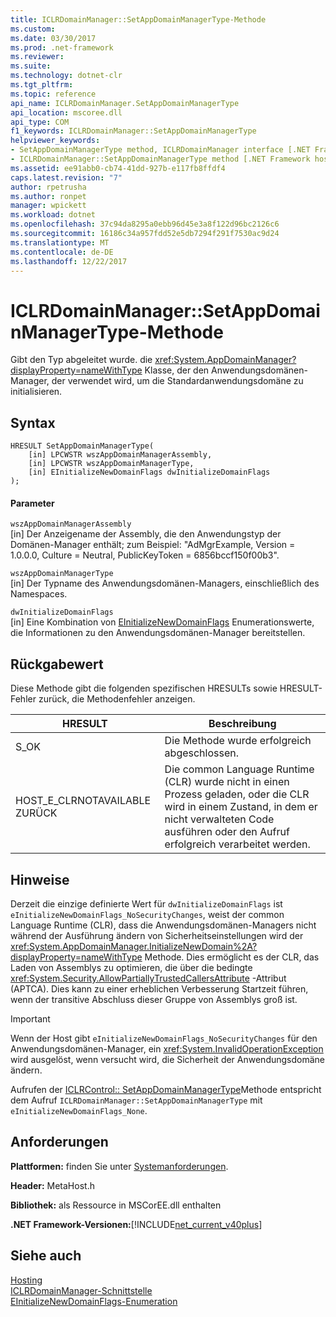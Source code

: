 ```yaml
---
title: ICLRDomainManager::SetAppDomainManagerType-Methode
ms.custom: 
ms.date: 03/30/2017
ms.prod: .net-framework
ms.reviewer: 
ms.suite: 
ms.technology: dotnet-clr
ms.tgt_pltfrm: 
ms.topic: reference
api_name: ICLRDomainManager.SetAppDomainManagerType
api_location: mscoree.dll
api_type: COM
f1_keywords: ICLRDomainManager::SetAppDomainManagerType
helpviewer_keywords:
- SetAppDomainManagerType method, ICLRDomainManager interface [.NET Framework hosting]
- ICLRDomainManager::SetAppDomainManagerType method [.NET Framework hosting]
ms.assetid: ee91abb0-cb74-41dd-927b-e117fb8ffdf4
caps.latest.revision: "7"
author: rpetrusha
ms.author: ronpet
manager: wpickett
ms.workload: dotnet
ms.openlocfilehash: 37c94da8295a0ebb96d45e3a8f122d96bc2126c6
ms.sourcegitcommit: 16186c34a957fdd52e5db7294f291f7530ac9d24
ms.translationtype: MT
ms.contentlocale: de-DE
ms.lasthandoff: 12/22/2017
---
```

# <a name="iclrdomainmanagersetappdomainmanagertype-method"></a>ICLRDomainManager::SetAppDomainManagerType-Methode
Gibt den Typ abgeleitet wurde. die <xref:System.AppDomainManager?displayProperty=nameWithType> Klasse, der den Anwendungsdomänen-Manager, der verwendet wird, um die Standardanwendungsdomäne zu initialisieren.  
  
## <a name="syntax"></a>Syntax  
  
```  
HRESULT SetAppDomainManagerType(  
    [in] LPCWSTR wszAppDomainManagerAssembly,  
    [in] LPCWSTR wszAppDomainManagerType,  
    [in] EInitializeNewDomainFlags dwInitializeDomainFlags  
);  
```  
  
#### <a name="parameters"></a>Parameter  
 `wszAppDomainManagerAssembly`  
 [in] Der Anzeigename der Assembly, die den Anwendungstyp der Domänen-Manager enthält; zum Beispiel: "AdMgrExample, Version = 1.0.0.0, Culture = Neutral, PublicKeyToken = 6856bccf150f00b3".  
  
 `wszAppDomainManagerType`  
 [in] Der Typname des Anwendungsdomänen-Managers, einschließlich des Namespaces.  
  
 `dwInitializeDomainFlags`  
 [in] Eine Kombination von [EInitializeNewDomainFlags](../../../../docs/framework/unmanaged-api/hosting/einitializenewdomainflags-enumeration.md) Enumerationswerte, die Informationen zu den Anwendungsdomänen-Manager bereitstellen.  
  
## <a name="return-value"></a>Rückgabewert  
 Diese Methode gibt die folgenden spezifischen HRESULTs sowie HRESULT-Fehler zurück, die Methodenfehler anzeigen.  
  
|HRESULT|Beschreibung|  
|-------------|-----------------|  
|S_OK|Die Methode wurde erfolgreich abgeschlossen.|  
|HOST_E_CLRNOTAVAILABLE ZURÜCK|Die common Language Runtime (CLR) wurde nicht in einen Prozess geladen, oder die CLR wird in einem Zustand, in dem er nicht verwalteten Code ausführen oder den Aufruf erfolgreich verarbeitet werden.|  
  
## <a name="remarks"></a>Hinweise  
 Derzeit die einzige definierte Wert für `dwInitializeDomainFlags` ist `eInitializeNewDomainFlags_NoSecurityChanges`, weist der common Language Runtime (CLR), dass die Anwendungsdomänen-Managers nicht während der Ausführung ändern von Sicherheitseinstellungen wird der <xref:System.AppDomainManager.InitializeNewDomain%2A?displayProperty=nameWithType> Methode. Dies ermöglicht es der CLR, das Laden von Assemblys zu optimieren, die über die bedingte <xref:System.Security.AllowPartiallyTrustedCallersAttribute> -Attribut (APTCA). Dies kann zu einer erheblichen Verbesserung Startzeit führen, wenn der transitive Abschluss dieser Gruppe von Assemblys groß ist.  
  
> [!IMPORTANT]
>  Wenn der Host gibt `eInitializeNewDomainFlags_NoSecurityChanges` für den Anwendungsdomänen-Manager, ein <xref:System.InvalidOperationException> wird ausgelöst, wenn versucht wird, die Sicherheit der Anwendungsdomäne ändern.  
  
 Aufrufen der [ICLRControl:: SetAppDomainManagerType](../../../../docs/framework/unmanaged-api/hosting/iclrcontrol-setappdomainmanagertype-method.md)Methode entspricht dem Aufruf `ICLRDomainManager::SetAppDomainManagerType` mit `eInitializeNewDomainFlags_None`.  
  
## <a name="requirements"></a>Anforderungen  
 **Plattformen:** finden Sie unter [Systemanforderungen](../../../../docs/framework/get-started/system-requirements.md).  
  
 **Header:** MetaHost.h  
  
 **Bibliothek:** als Ressource in MSCorEE.dll enthalten  
  
 **.NET Framework-Versionen:**[!INCLUDE[net_current_v40plus](../../../../includes/net-current-v40plus-md.md)]  
  
## <a name="see-also"></a>Siehe auch  
 [Hosting](../../../../docs/framework/unmanaged-api/hosting/index.md)  
 [ICLRDomainManager-Schnittstelle](../../../../docs/framework/unmanaged-api/hosting/iclrdomainmanager-interface.md)  
 [EInitializeNewDomainFlags-Enumeration](../../../../docs/framework/unmanaged-api/hosting/einitializenewdomainflags-enumeration.md)
